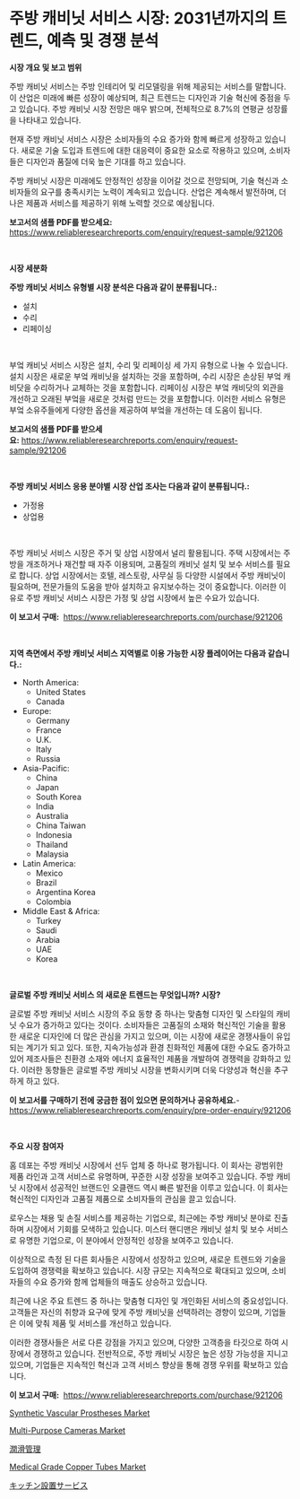 <p><h1>주방 캐비닛 서비스 시장: 2031년까지의 트렌드, 예측 및 경쟁 분석</h1></p><p><strong>시장 개요 및 보고 범위</strong></p>
<p><p>주방 캐비닛 서비스는 주방 인테리어 및 리모델링을 위해 제공되는 서비스를 말합니다. 이 산업은 미래에 빠른 성장이 예상되며, 최근 트렌드는 디자인과 기술 혁신에 중점을 두고 있습니다. 주방 캐비닛 시장 전망은 매우 밝으며, 전체적으로 8.7%의 연평균 성장률을 나타내고 있습니다. </p><p>현재 주방 캐비닛 서비스 시장은 소비자들의 수요 증가와 함께 빠르게 성장하고 있습니다. 새로운 기술 도입과 트렌드에 대한 대응력이 중요한 요소로 작용하고 있으며, 소비자들은 디자인과 품질에 더욱 높은 기대를 하고 있습니다.</p><p>주방 캐비닛 시장은 미래에도 안정적인 성장을 이어갈 것으로 전망되며, 기술 혁신과 소비자들의 요구를 충족시키는 노력이 계속되고 있습니다. 산업은 계속해서 발전하며, 더 나은 제품과 서비스를 제공하기 위해 노력할 것으로 예상됩니다.</p></p>
<p><strong>보고서의 샘플 PDF를 받으세요:</strong> <a href="https://www.reliableresearchreports.com/enquiry/request-sample/921206">https://www.reliableresearchreports.com/enquiry/request-sample/921206</a></p>
<p>&nbsp;</p>
<p><strong>시장 세분화</strong></p>
<p><strong>주방 캐비닛 서비스 유형별 시장 분석은 다음과 같이 분류됩니다.:</strong></p>
<p><ul><li>설치</li><li>수리</li><li>리페이싱</li></ul></p>
<p>&nbsp;</p>
<p><p>부엌 캐비닛 서비스 시장은 설치, 수리 및 리페이싱 세 가지 유형으로 나눌 수 있습니다. 설치 시장은 새로운 부엌 캐비닛을 설치하는 것을 포함하며, 수리 시장은 손상된 부엌 캐비닷을 수리하거나 교체하는 것을 포함합니다. 리페이싱 시장은 부엌 캐비닷의 외관을 개선하고 오래된 부엌을 새로운 것처럼 만드는 것을 포함합니다. 이러한 서비스 유형은 부엌 소유주들에게 다양한 옵션을 제공하여 부엌을 개선하는 데 도움이 됩니다.</p></p>
<p><strong>보고서의 샘플 PDF를 받으세요:</strong>&nbsp;<a href="https://www.reliableresearchreports.com/enquiry/request-sample/921206">https://www.reliableresearchreports.com/enquiry/request-sample/921206</a></p>
<p>&nbsp;</p>
<p><strong> 주방 캐비닛 서비스 응용 분야별 시장 산업 조사는 다음과 같이 분류됩니다.:</strong></p>
<p><ul><li>가정용</li><li>상업용</li></ul></p>
<p>&nbsp;</p>
<p><p>주방 캐비닛 서비스 시장은 주거 및 상업 시장에서 널리 활용됩니다. 주택 시장에서는 주방을 개조하거나 재건할 때 자주 이용되며, 고품질의 캐비닛 설치 및 보수 서비스를 필요로 합니다. 상업 시장에서는 호텔, 레스토랑, 사무실 등 다양한 시설에서 주방 캐비닛이 필요하며, 전문가들의 도움을 받아 설치하고 유지보수하는 것이 중요합니다. 이러한 이유로 주방 캐비닛 서비스 시장은 가정 및 상업 시장에서 높은 수요가 있습니다.</p></p>
<p><strong>이 보고서 구매:</strong>&nbsp; <a href="https://www.reliableresearchreports.com/purchase/921206">https://www.reliableresearchreports.com/purchase/921206</a></p>
<p>&nbsp;</p>
<p><strong>지역 측면에서 주방 캐비닛 서비스 지역별로 이용 가능한 시장 플레이어는 다음과 같습니다.:</strong></p>
<p><ul>
    <li>
        North America:
        <ul>
            <li>United States</li>
            <li>Canada</li>
        </ul>
    </li>
    <li>
        Europe:
        <ul>
            <li>Germany</li>
            <li>France</li>
            <li>U.K.</li>
            <li>Italy</li>
            <li>Russia</li>
        </ul>
    </li>
    <li>
        Asia-Pacific:
        <ul>
            <li>China</li>
            <li>Japan</li>
            <li>South Korea</li>
            <li>India</li>
            <li>Australia</li>
            <li>China Taiwan</li>
            <li>Indonesia</li>
            <li>Thailand</li>
            <li>Malaysia</li>
        </ul>
    </li>
    <li>
        Latin America:
        <ul>
            <li>Mexico</li>
            <li>Brazil</li>
            <li>Argentina Korea</li>
            <li>Colombia</li>
        </ul>
    </li>
    <li>
        Middle East & Africa:
        <ul>
            <li>Turkey</li>
            <li>Saudi</li>
            <li>Arabia</li>
            <li>UAE</li>
            <li>Korea</li>
        </ul>
    </li>
    </ul></p>
<p>&nbsp;</p>
<p><strong>글로벌 주방 캐비닛 서비스 의 새로운 트렌드는 무엇입니까? 시장?</strong></p>
<p><p>글로벌 주방 캐비닛 서비스 시장의 주요 동향 중 하나는 맞춤형 디자인 및 스타일의 캐비닛 수요가 증가하고 있다는 것이다. 소비자들은 고품질의 소재와 혁신적인 기술을 활용한 새로운 디자인에 더 많은 관심을 가지고 있으며, 이는 시장에 새로운 경쟁사들이 유입되는 계기가 되고 있다. 또한, 지속가능성과 환경 친화적인 제품에 대한 수요도 증가하고 있어 제조사들은 친환경 소재와 에너지 효율적인 제품을 개발하여 경쟁력을 강화하고 있다. 이러한 동향들은 글로벌 주방 캐비닛 시장을 변화시키며 더욱 다양성과 혁신을 추구하게 하고 있다.</p></p>
<p><strong>이 보고서를 구매하기 전에 궁금한 점이 있으면 문의하거나 공유하세요.</strong>- <a href="https://www.reliableresearchreports.com/enquiry/pre-order-enquiry/921206">https://www.reliableresearchreports.com/enquiry/pre-order-enquiry/921206</a></p>
<p>&nbsp;</p>
<p><strong>주요 시장 참여자</strong></p>
<p><p>홈 데포는 주방 캐비닛 시장에서 선두 업체 중 하나로 평가됩니다. 이 회사는 광범위한 제품 라인과 고객 서비스로 유명하며, 꾸준한 시장 성장을 보여주고 있습니다. 주방 캐비닛 시장에서 성공적인 브랜드인 오클랜드 역시 빠른 발전을 이루고 있습니다. 이 회사는 혁신적인 디자인과 고품질 제품으로 소비자들의 관심을 끌고 있습니다.</p><p>로우스는 채용 및 손질 서비스를 제공하는 기업으로, 최근에는 주방 캐비닛 분야로 진출하며 시장에서 기회를 모색하고 있습니다. 미스터 핸디맨은 캐비닛 설치 및 보수 서비스로 유명한 기업으로, 이 분야에서 안정적인 성장을 보여주고 있습니다.</p><p>이상적으로 측정 된 다른 회사들은 시장에서 성장하고 있으며, 새로운 트렌드와 기술을 도입하여 경쟁력을 확보하고 있습니다. 시장 규모는 지속적으로 확대되고 있으며, 소비자들의 수요 증가와 함께 업체들의 매출도 상승하고 있습니다. </p><p>최근에 나온 주요 트렌드 중 하나는 맞춤형 디자인 및 개인화된 서비스의 중요성입니다. 고객들은 자신의 취향과 요구에 맞게 주방 캐비닛을 선택하려는 경향이 있으며, 기업들은 이에 맞춰 제품 및 서비스를 개선하고 있습니다.</p><p>이러한 경쟁사들은 서로 다른 강점을 가지고 있으며, 다양한 고객층을 타깃으로 하여 시장에서 경쟁하고 있습니다. 전반적으로, 주방 캐비닛 시장은 높은 성장 가능성을 지니고 있으며, 기업들은 지속적인 혁신과 고객 서비스 향상을 통해 경쟁 우위를 확보하고 있습니다.</p></p>
<p><strong>이 보고서 구매:</strong>&nbsp;&nbsp;<a href="https://www.reliableresearchreports.com/purchase/921206">https://www.reliableresearchreports.com/purchase/921206</a></p>
<p><p><a href="https://issuu.com/reportprime-2/docs/synthetic-vascular-prostheses-market-size-2030.ppt">Synthetic Vascular Prostheses Market</a></p><p><a href="https://github.com/WillieWoodard/Market-Research-Report-List-3/blob/main/multi-purpose-cameras-market.md">Multi-Purpose Cameras Market</a></p><p><a href="https://github.com/mohamedbakry57/Market-Research-Report-List-2/blob/main/6933548182057.md">潤滑管理</a></p><p><a href="https://issuu.com/reportprime-2/docs/medical-grade-copper-tubes-market-size-2030.pptx">Medical Grade Copper Tubes Market</a></p><p><a href="https://github.com/lababdou/Market-Research-Report-List-2/blob/main/4988174182058.md">キッチン設置サービス</a></p></p>
